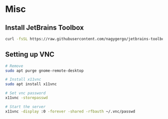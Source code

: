 # Misc

## Install JetBrains Toolbox

```sh
curl -fsSL https://raw.githubusercontent.com/nagygergo/jetbrains-toolbox-install/master/jetbrains-toolbox.sh | bash
```

## Setting up VNC

```sh
# Remove
sudo apt purge gnome-remote-desktop

# Install x11vnc
sudo apt install x11vnc

# Set vnc password
x11vnc -storepasswd

# Start the server
x11vnc -display :0 -forever -shared -rfbauth ~/.vnc/passwd
```
